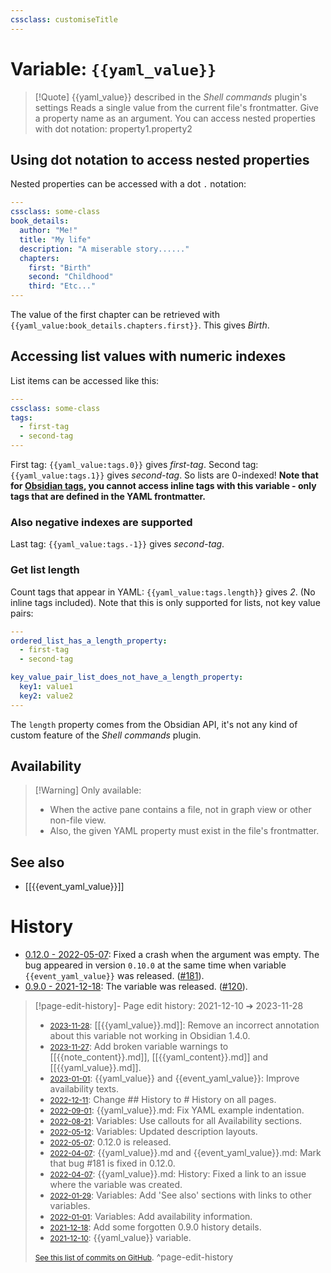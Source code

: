 ```yaml
---
cssclass: customiseTitle
---
```

# Variable: `{{yaml_value}}`
> [!Quote] {{yaml_value}} described in the *Shell commands* plugin's settings
> Reads a single value from the current file's frontmatter. Give a property name as an argument. You can access nested properties with dot notation: property1.property2

## Using dot notation to access nested properties

Nested properties can be accessed with a dot `.` notation:
```YAML
---
cssclass: some-class
book_details:
  author: "Me!"
  title: "My life"
  description: "A miserable story......"
  chapters:
    first: "Birth"
    second: "Childhood"
    third: "Etc..."
---
```
The value of the first chapter can be retrieved with `{{yaml_value:book_details.chapters.first}}`. This gives *Birth*.

## Accessing list values with numeric indexes

List items can be accessed like this:
```YAML
---
cssclass: some-class
tags:
  - first-tag
  - second-tag
---
```

First tag: `{{yaml_value:tags.0}}` gives *first-tag*.
Second tag: `{{yaml_value:tags.1}}` gives *second-tag*.
So lists are 0-indexed!
**Note that for [Obsidian tags](https://help.obsidian.md/How+to/Working+with+tags), you cannot access inline tags with this variable - only tags that are defined in the YAML frontmatter.**

### Also negative indexes are supported
Last tag: `{{yaml_value:tags.-1}}` gives *second-tag*.

### Get list length
Count tags that appear in YAML: `{{yaml_value:tags.length}}` gives *2*. (No inline tags included). Note that this is only supported for lists, not key value pairs:
```YAML
---
ordered_list_has_a_length_property:
  - first-tag
  - second-tag

key_value_pair_list_does_not_have_a_length_property:
  key1: value1
  key2: value2
---
```
The `length` property comes from the Obsidian API, it's not any kind of custom feature of the *Shell commands* plugin.

## Availability
> [!Warning] Only available:
> - When the active pane contains a file, not in graph view or other non-file view.
> - Also, the given YAML property must exist in the file's frontmatter.

## See also
- [[{{event_yaml_value}}]]

# History
- [0.12.0 - 2022-05-07](https://github.com/Taitava/obsidian-shellcommands/blob/main/CHANGELOG.md#0120---2022-05-07): Fixed a crash when the argument was empty. The bug appeared in version `0.10.0` at the same time when variable `{{event_yaml_value}}` was released. ([#181](https://github.com/Taitava/obsidian-shellcommands/issues/181)).
- [0.9.0 - 2021-12-18](https://github.com/Taitava/obsidian-shellcommands/blob/main/CHANGELOG.md#090---2021-12-18): The variable was released. ([#120](https://github.com/Taitava/obsidian-shellcommands/issues/120)).

> [!page-edit-history]- Page edit history: 2021-12-10 &#10132; 2023-11-28
> - [<small>2023-11-28</small>](https://github.com/Taitava/obsidian-shellcommands-documentation/commit/576021933b92cc044348895ef2c1e080afe4cc06): [[{{yaml_value}}.md]]: Remove an incorrect annotation about this variable not working in Obsidian 1.4.0.
> - [<small>2023-11-27</small>](https://github.com/Taitava/obsidian-shellcommands-documentation/commit/7736b53cd5c2294fefe8856521e7b4d8188aa20b): Add broken variable warnings to [[{{note_content}}.md]], [[{{yaml_content}}.md]] and [[{{yaml_value}}.md]].
> - [<small>2023-01-01</small>](https://github.com/Taitava/obsidian-shellcommands-documentation/commit/b7321d2509c80b5788d19c2ea080f035e94f7b94): {{yaml_value}} and {{event_yaml_value}}: Improve availability texts.
> - [<small>2022-12-11</small>](https://github.com/Taitava/obsidian-shellcommands-documentation/commit/10ffc392aaf12df9cc211fb05030d43bcb772aad): Change ## History to # History on all pages.
> - [<small>2022-09-01</small>](https://github.com/Taitava/obsidian-shellcommands-documentation/commit/2f5517b6bf9435d158c6175c23c5f8320345dcb1): {{yaml_value}}.md: Fix YAML example indentation.
> - [<small>2022-08-21</small>](https://github.com/Taitava/obsidian-shellcommands-documentation/commit/a1bc8cac4a5ba12608ef30eabfcbb616a69710bd): Variables: Use callouts for all Availability sections.
> - [<small>2022-05-12</small>](https://github.com/Taitava/obsidian-shellcommands-documentation/commit/b3e7de3816f3d1b8675616f41e6fc4b8fe66e740): Variables: Updated description layouts.
> - [<small>2022-05-07</small>](https://github.com/Taitava/obsidian-shellcommands-documentation/commit/002bf3b92e8f50bd1deb304dab946a3b8f981c8e): 0.12.0 is released.
> - [<small>2022-04-07</small>](https://github.com/Taitava/obsidian-shellcommands-documentation/commit/0885db826a0ab3b09b05907bc4817bb520e3e2cb): {{yaml_value}}.md and {{event_yaml_value}}.md: Mark that bug #181 is fixed in 0.12.0.
> - [<small>2022-04-07</small>](https://github.com/Taitava/obsidian-shellcommands-documentation/commit/f3cd87e0e3450fff3d67188feef83afb0deadf88): {{yaml_value}}.md: History: Fixed a link to an issue where the variable was created.
> - [<small>2022-01-29</small>](https://github.com/Taitava/obsidian-shellcommands-documentation/commit/e4c431cdcbfcff0c95963613c9466171a38e90dd): Variables: Add 'See also' sections with links to other variables.
> - [<small>2022-01-01</small>](https://github.com/Taitava/obsidian-shellcommands-documentation/commit/8610b6660a05e99d0cc0531db30ffde0bfc2fe8e): Variables: Add availability information.
> - [<small>2021-12-18</small>](https://github.com/Taitava/obsidian-shellcommands-documentation/commit/798838b1b921a0b1e832c95af7d60fcbc02eb448): Add some forgotten 0.9.0 history details.
> - [<small>2021-12-10</small>](https://github.com/Taitava/obsidian-shellcommands-documentation/commit/02310bd4b2e2938a2879d35b5276d5621c3f5c46): {{yaml_value}} variable.
> 
> [<small>See this list of commits on GitHub</small>](https://github.com/Taitava/obsidian-shellcommands-documentation/commits/main/./Variables/%7B%7Byaml_value%7D%7D.md).
> ^page-edit-history